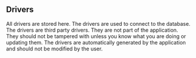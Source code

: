 ## Drivers
All drivers are stored here. The drivers are used to connect to the database. The drivers are third party drivers. They are not part of the application. They should not be tampered with unless you know what you are doing or updating them. The drivers are automatically generated by the application and should not be modified by the user.